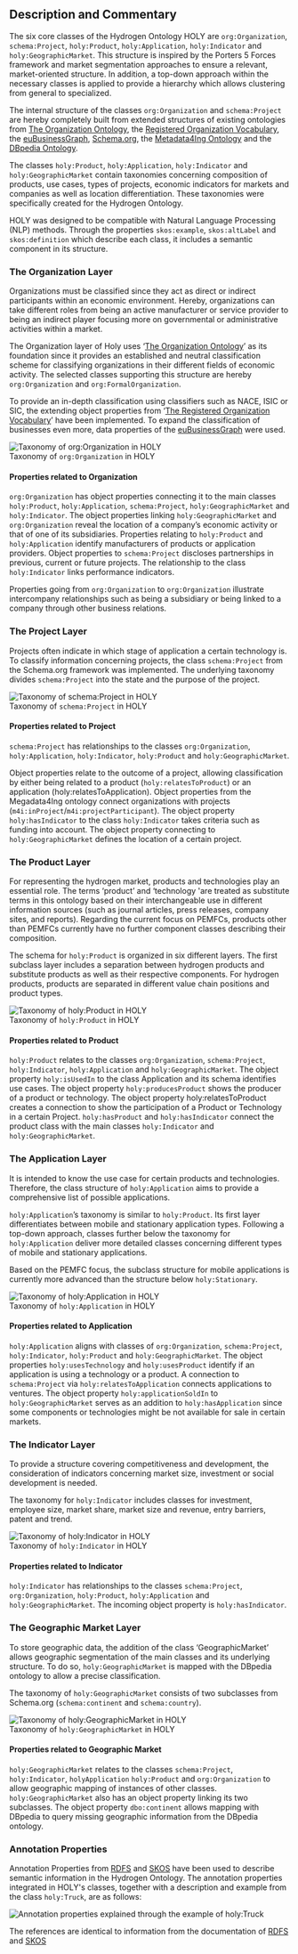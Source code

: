 ## Description and Commentary

The six core classes of the Hydrogen Ontology HOLY are `org:Organization`, `schema:Project`, `holy:Product`, `holy:Application`, `holy:Indicator` and `holy:GeographicMarket`. This structure is inspired by the Porters 5 Forces framework and market segmentation approaches to ensure a relevant, market-oriented structure. In addition, a top-down approach within the necessary classes is applied to provide a hierarchy which allows clustering from general to specialized.

The internal structure of the classes `org:Organization` and `schema:Project` are hereby completely built from extended structures of existing ontologies from [The Organization Ontology](http://www.w3.org/ns/org), the [Registered Organization Vocabulary](http://www.w3.org/ns/regorg), the [euBusinessGraph](http://data.businessgraph.io/ontology), [Schema.org](http://data.businessgraph.io/ontology), the [Metadata4Ing Ontology](https://w3id.org/nfdi4ing/metadata4ing/1.0.0/) and the [DBpedia Ontology](http://dbpedia.org/ontology/).

The classes `holy:Product`, `holy:Application`, `holy:Indicator` and `holy:GeographicMarket` contain taxonomies concerning composition of products, use cases, types of projects, economic indicators for markets and companies as well as location differentiation. These taxonomies were specifically created for the Hydrogen Ontology.

HOLY was designed to be compatible with Natural Language Processing (NLP) methods. Through the properties `skos:example`, `skos:altLabel` and `skos:definition` which describe each class, it includes a semantic component in its structure.

### The Organization Layer

Organizations must be classified since they act as direct or indirect participants within an economic environment. Hereby, organizations can take different roles from being an active manufacturer or service provider to being an indirect player focusing more on governmental or administrative activities within a market.

The Organization layer of Holy uses ‘[The Organization Ontology](http://www.w3.org/ns/org)’ as its foundation since it provides an established and neutral classification scheme for classifying organizations in their different fields of economic activity. The selected classes supporting this structure are hereby `org:Organization` and `org:FormalOrganization`.

To provide an in-depth classification using classifiers such as NACE, ISIC or SIC, the extending object properties from ‘[The Registered Organization Vocabulary](https://www.w3.org/ns/regorg#)’ have been implemented. To expand the classification of businesses even more, data properties of the [euBusinessGraph](https://raw.githubusercontent.com/euBusinessGraph/eubg-data/master/model/ebg-ontology.ttl) were used.

![Taxonomy of org:Organization in HOLY](IMAGE)  
Taxonomy of `org:Organization` in HOLY

#### Properties related to Organization

`org:Organization` has object properties connecting it to the main classes `holy:Product`, `holy:Application`, `schema:Project`, `holy:GeographicMarket` and `holy:Indicator`. The object properties linking `holy:GeographicMarket` and `org:Organization` reveal the location of a company’s economic activity or that of one of its subsidiaries. Properties relating to `holy:Product` and `holy:Application` identify manufacturers of products or application providers. Object properties to `schema:Project` discloses partnerships in previous, current or future projects. The relationship to the class `holy:Indicator` links performance indicators.

Properties going from `org:Organization` to `org:Organization` illustrate intercompany relationships such as being a subsidiary or being linked to a company through other business relations.

### The Project Layer

Projects often indicate in which stage of application a certain technology is. To classify information concerning projects, the class `schema:Project` from the Schema.org framework was implemented. The underlying taxonomy divides `schema:Project` into the state and the purpose of the project.

![Taxonomy of schema:Project in HOLY](IMAGE)  
Taxonomy of `schema:Project` in HOLY

#### Properties related to Project

`schema:Project` has relationships to the classes `org:Organization`, `holy:Application`, `holy:Indicator`, `holy:Product` and `holy:GeographicMarket`.

Object properties relate to the outcome of a project, allowing classification by either being related to a product (`holy:relatesToProduct`) or an application (holy:relatesToApplication). Object properties from the Megadata4Ing ontology connect organizations with projects (`m4i:inProject`/`m4i:projectParticipant`). The object property `holy:hasIndicator` to the class `holy:Indicator` takes criteria such as funding into account. The object property connecting to `holy:GeographicMarket` defines the location of a certain project.

### The Product Layer

For representing the hydrogen market, products and technologies play an essential role. The terms ‘product’ and ‘technology 'are treated as substitute terms in this ontology based on their interchangeable use in different information sources (such as journal articles, press releases, company sites, and reports). Regarding the current focus on PEMFCs, products other than PEMFCs currently have no further component classes describing their composition.

The schema for `holy:Product` is organized in six different layers. The first subclass layer includes a separation between hydrogen products and substitute products as well as their respective components. For hydrogen products, products are separated in different value chain positions and product types.

![Taxonomy of holy:Product in HOLY](IMAGE)  
Taxonomy of `holy:Product` in HOLY

#### Properties related to Product

`holy:Product` relates to the classes `org:Organization`, `schema:Project`, `holy:Indicator`, `holy:Application` and `holy:GeographicMarket`. The object property `holy:isUsedIn` to the class Application and its schema identifies use cases. The object property `holy:producesProduct` shows the producer of a product or technology. The object property holy:relatesToProduct creates a connection to show the participation of a Product or Technology in a certain Project. `holy:hasProduct` and `holy:hasIndicator` connect the product class with the main classes `holy:Indicator` and `holy:GeographicMarket`.

### The Application Layer

It is intended to know the use case for certain products and technologies. Therefore, the class structure of `holy:Application` aims to provide a comprehensive list of possible applications.

`holy:Application`’s taxonomy is similar to `holy:Product`. Its first layer differentiates between mobile and stationary application types. Following a top-down approach, classes further below the taxonomy for `holy:Application` deliver more detailed classes concerning different types of mobile and stationary applications.

Based on the PEMFC focus, the subclass structure for mobile applications is currently more advanced than the structure below `holy:Stationary`.

![Taxonomy of holy:Application in HOLY](IMAGE)  
Taxonomy of `holy:Application` in HOLY

#### Properties related to Application

`holy:Application` aligns with classes of `org:Organization`, `schema:Project`, `holy:Indicator`, `holy:Product` and `holy:GeographicMarket`. The object properties `holy:usesTechnology` and `holy:usesProduct` identify if an application is using a technology or a product. A connection to `schema:Project` via `holy:relatesToApplication` connects applications to ventures. The object property `holy:applicationSoldIn` to `holy:GeographicMarket` serves as an addition to `holy:hasApplication` since some components or technologies might be not available for sale in certain markets.

### The Indicator Layer

To provide a structure covering competitiveness and development, the consideration of indicators concerning market size, investment or social development is needed.

The taxonomy for `holy:Indicator` includes classes for investment, employee size, market share, market size and revenue, entry barriers, patent and trend.

![Taxonomy of holy:Indicator in HOLY](IMAGE)  
Taxonomy of `holy:Indicator` in HOLY

#### Properties related to Indicator

`holy:Indicator` has relationships to the classes `schema:Project`, `org:Organization`, `holy:Product`, `holy:Application` and `holy:GeographicMarket`. The incoming object property is `holy:hasIndicator`.

### The Geographic Market Layer

To store geographic data, the addition of the class ‘GeographicMarket’ allows geographic segmentation of the main classes and its underlying structure. To do so, `holy:GeographicMarket` is mapped with the DBpedia ontology to allow a precise classification.

The taxonomy of `holy:GeographicMarket` consists of two subclasses from Schema.org (`schema:continent` and `schema:country`).

![Taxonomy of holy:GeographicMarket in HOLY](IMAGE)  
Taxonomy of `holy:GeographicMarket` in HOLY

#### Properties related to Geographic Market

`holy:GeographicMarket` relates to the classes `schema:Project`, `holy:Indicator`, `holyApplication` `holy:Product` and `org:Organization` to allow geographic mapping of instances of other classes. `holy:GeographicMarket` also has an object property linking its two subclasses. The object property `dbo:continent` allows mapping with DBpedia to query missing geographic information from the DBpedia ontology.

### Annotation Properties

Annotation Properties from [RDFS](https://www.w3.org/TR/rdf-schema/#ch_label) and [SKOS](https://www.w3.org/TR/skos-reference/#labels) have been used to describe semantic information in the Hydrogen Ontology. The annotation properties integrated in HOLY's classes, together with a description and example from the class `holy:Truck`, are as follows:

![Annotation properties explained through the example of holy:Truck](IMAGE)  

The references are identical to information from the documentation of [RDFS](https://www.w3.org/TR/rdf-schema/#ch_label) and [SKOS](https://www.w3.org/TR/skos-reference/#labels)